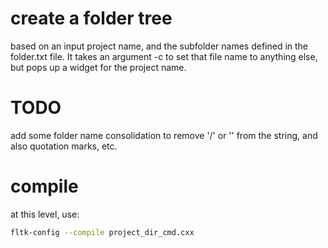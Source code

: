 # create a folder tree
based on an input project name, and the subfolder names defined in the folder.txt
file.
It takes an argument -c to set that file name to anything else, but pops up
a widget for the project name.

# TODO
add some folder name consolidation to remove '/' or '\' from the string, and also
quotation marks, etc.

# compile
at this level, use:
```bash
fltk-config --compile project_dir_cmd.cxx
```
